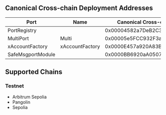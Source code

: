 ## Canonical Cross-chain Deployment Addresses
| Port              |   Name            |  Canonical Cross-chain Deployment Address  |
|-------------------|-------------------|--------------------------------------------|
| PortRegistry      |                   | 0x00004582a7DeB2C39fdA29B0934dE73cdfaC6150 |
| MultiPort         |  Multi            | 0x00005e5FCC932F3a5B7A3665bC99Bab0d1Ff0477 |
| xAccountFactory   |  xAccountFactory  | 0x0000E457a920A83B47fc7Cc9C37714730cc13cEb |
| SafeMsgportModule |                   | 0x0000BB6920aA050733b7e368FA7DF6d7FAA88142 |

## Supported Chains
### Testnet
- Arbitrum Sepolia
- Pangolin
- Sepolia
